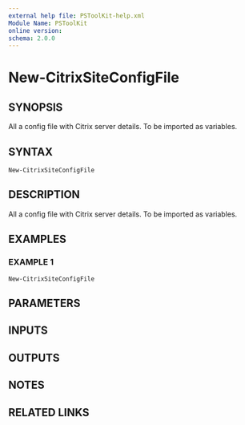 ```yaml
---
external help file: PSToolKit-help.xml
Module Name: PSToolKit
online version:
schema: 2.0.0
---
```


# New-CitrixSiteConfigFile

## SYNOPSIS
All a config file with Citrix server details.
To be imported as variables.

## SYNTAX

```
New-CitrixSiteConfigFile
```

## DESCRIPTION
All a config file with Citrix server details.
To be imported as variables.

## EXAMPLES

### EXAMPLE 1
```
New-CitrixSiteConfigFile
```

## PARAMETERS

## INPUTS

## OUTPUTS

## NOTES

## RELATED LINKS
